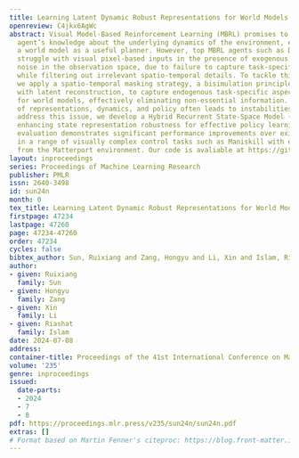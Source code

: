 ```yaml
---
title: Learning Latent Dynamic Robust Representations for World Models
openreview: C4jkx6AgWc
abstract: Visual Model-Based Reinforcement Learning (MBRL) promises to encapsulate
  agent’s knowledge about the underlying dynamics of the environment, enabling learning
  a world model as a useful planner. However, top MBRL agents such as Dreamer often
  struggle with visual pixel-based inputs in the presence of exogenous or irrelevant
  noise in the observation space, due to failure to capture task-specific features
  while filtering out irrelevant spatio-temporal details. To tackle this problem,
  we apply a spatio-temporal masking strategy, a bisimulation principle, combined
  with latent reconstruction, to capture endogenous task-specific aspects of the environment
  for world models, effectively eliminating non-essential information. Joint training
  of representations, dynamics, and policy often leads to instabilities. To further
  address this issue, we develop a Hybrid Recurrent State-Space Model (HRSSM) structure,
  enhancing state representation robustness for effective policy learning. Our empirical
  evaluation demonstrates significant performance improvements over existing methods
  in a range of visually complex control tasks such as Maniskill with exogenous distractors
  from the Matterport environment. Our code is avaliable at https://github.com/bit1029public/HRSSM.
layout: inproceedings
series: Proceedings of Machine Learning Research
publisher: PMLR
issn: 2640-3498
id: sun24n
month: 0
tex_title: Learning Latent Dynamic Robust Representations for World Models
firstpage: 47234
lastpage: 47260
page: 47234-47260
order: 47234
cycles: false
bibtex_author: Sun, Ruixiang and Zang, Hongyu and Li, Xin and Islam, Riashat
author:
- given: Ruixiang
  family: Sun
- given: Hongyu
  family: Zang
- given: Xin
  family: Li
- given: Riashat
  family: Islam
date: 2024-07-08
address:
container-title: Proceedings of the 41st International Conference on Machine Learning
volume: '235'
genre: inproceedings
issued:
  date-parts:
  - 2024
  - 7
  - 8
pdf: https://proceedings.mlr.press/v235/sun24n/sun24n.pdf
extras: []
# Format based on Martin Fenner's citeproc: https://blog.front-matter.io/posts/citeproc-yaml-for-bibliographies/
---
```


